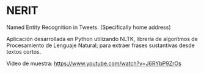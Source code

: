 # NERIT
Named Entity Recognition in Tweets. (Specifically  home address)

Aplicación desarrollada en Python utilizando NLTK, librería de algorítmos de Procesamiento de Lenguaje Natural; para extraer frases sustantivas desde textos cortos.

Video de muestra:
https://www.youtube.com/watch?v=J6RYbP9ZrOs
